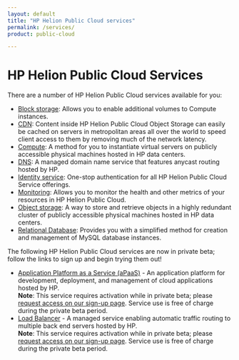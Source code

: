 ```yaml
---
layout: default
title: "HP Helion Public Cloud services"
permalink: /services/
product: public-cloud

---
```

<!--PUBLISHED-->
# HP Helion Public Cloud Services

There are a number of HP Helion Public Cloud services available for you: 

* [Block storage](/block-storage/): Allows you to enable additional volumes to Compute instances.
* [CDN](/cdn/): Content inside HP Helion Public Cloud Object Storage can easily be cached on servers in metropolitan areas all over the world to speed client access to them by removing much of the network latency.
* [Compute](/compute/): A method for you to instantiate virtual servers on publicly accessible physical machines hosted in HP data centers.
* [DNS](/dns/): A managed domain name service that features anycast routing hosted by HP.
* [Identity service](/identity/): One-stop authentication for all HP Helion Public Cloud Service offerings.
* [Monitoring](/maas/): Allows you to monitor  the health and other metrics of your resources in HP Helion Public Cloud.
* [Object storage](/object-storage/): A way to store and retrieve objects in a highly redundant cluster of publicly accessible physical machines hosted in HP data centers. 
* [Relational Database](/dbaas/): Provides you with a simplified method for creation and management of MySQL database instances.

The following HP Helion Public Cloud services are now in private beta; follow the links to sign up and begin trying them out!

* [Application Platform as a Service (aPaaS)](/apaas/) - An application platform for development, deployment, and management of cloud applications hosted by HP.<br>
  **Note**: This service requires activation while in private beta; please [request access on our sign-up page](https://apaas.hpcloud.com/shared/free-private-beta/signup).  Service use is free of charge during the private beta period.
* [Load Balancer](/lbaas/) -  A managed service enabling automatic traffic routing to multiple back end servers hosted by HP.<br>
  **Note**: This service requires activation while in private beta; please [request access on our sign-up page](https://horizon.hpcloud.com/landing/pbr/hpext:lbaas).  Service use is free of charge during the private beta period.

